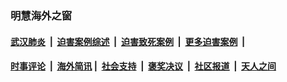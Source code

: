 
### 明慧海外之窗

####  [武汉肺炎](indexes/365.md?t=07050600) &nbsp;|&nbsp;  [迫害案例综述](indexes/328.md?t=07050600) &nbsp;|&nbsp; [迫害致死案例](indexes/277.md?t=07050600)  &nbsp;|&nbsp; [更多迫害案例](indexes/81.md?t=07050600)  &nbsp;|&nbsp; 
####  [时事评论](indexes/19.md?t=07050600) &nbsp;|&nbsp; [海外简讯](indexes/245.md?t=07050600)&nbsp;|&nbsp;  [社会支持](indexes/140.md?t=07050600) &nbsp;|&nbsp; [褒奖决议](indexes/282.md?t=07050600) &nbsp;|&nbsp; [社区报道](indexes/91.md?t=07050600)  &nbsp;|&nbsp; [天人之间](indexes/78.md?t=07050600) 

